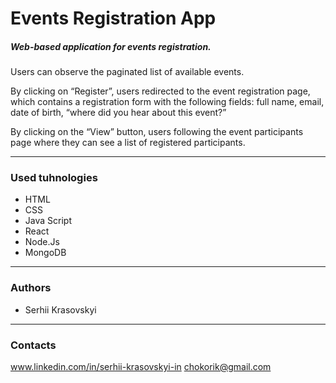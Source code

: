 # Events Registration App

##### Web-based application for events registration.

Users can observe the
paginated list of available events.

By clicking on &#8220;Register&#8221;, users redirected to the
event registration page, which contains a registration form with the following fields: full
name, email, date of birth, &#8220;where did you hear about this event?&#8221;

By clicking on the &#8220;View&#8221;
button, users following the event participants page where they can see
a list of registered participants.

---

### Used tuhnologies

- HTML
- CSS
- Java Script
- React
- Node.Js
- MongoDB

---

### Authors

- Serhii Krasovskyi

---

### Contacts

www.linkedin.com/in/serhii-krasovskyi-in
chokorik@gmail.com
